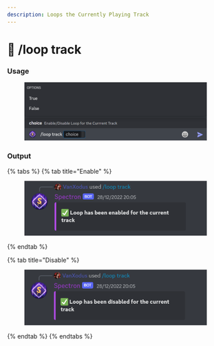 ```yaml
---
description: Loops the Currently Playing Track
---
```


# 🔂 /loop track

### Usage

<figure><img src="../../.gitbook/assets/image (12).png" alt=""><figcaption></figcaption></figure>

### Output

{% tabs %}
{% tab title="Enable" %}
<figure><img src="../../.gitbook/assets/image (11).png" alt=""><figcaption></figcaption></figure>
{% endtab %}

{% tab title="Disable" %}
<figure><img src="../../.gitbook/assets/image (2).png" alt=""><figcaption></figcaption></figure>
{% endtab %}
{% endtabs %}

